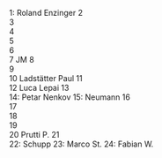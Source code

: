 1: Roland Enzinger
2  
3  
4  
5  
6  
7  JM
8  
9  
10  Ladstätter Paul
11  
12  Luca Lepai
13  
14: Petar Nenkov
15: Neumann
16  
17    
18  
19  
20  Prutti P.
21  
22: Schupp 
23: Marco St.
24: Fabian W.
